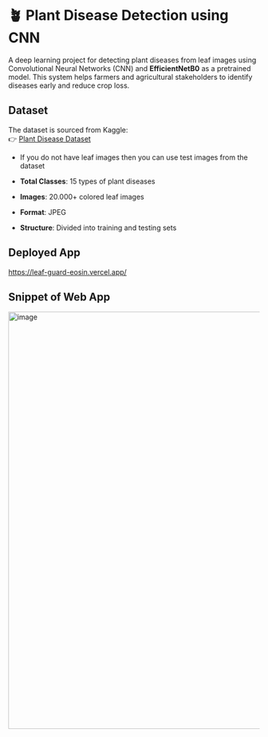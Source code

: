# 🪴 Plant Disease Detection using CNN

A deep learning project for detecting plant diseases from leaf images using Convolutional Neural Networks (CNN) and **EfficientNetB0** as a pretrained model. This system helps farmers and agricultural stakeholders to identify diseases early and reduce crop loss.

## Dataset

The dataset is sourced from Kaggle:  
👉 [Plant Disease Dataset](https://www.kaggle.com/datasets/emmarex/plantdisease)
- If you do not have leaf images then you can use test images from the dataset

- **Total Classes**: 15 types of plant diseases  
- **Images**: 20.000+ colored leaf images  
- **Format**: JPEG  
- **Structure**: Divided into training and testing sets

## Deployed App

https://leaf-guard-eosin.vercel.app/

## Snippet of Web App
<img width="1866" height="836" alt="image" src="https://github.com/user-attachments/assets/383aa50e-32be-470e-ae93-329a756b47d8" />


